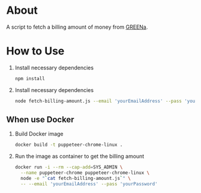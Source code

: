 # About
A script to fetch a billing amount of money from [GREENa](https://ne-greena.jp/).

# How to Use
1. Install necessary dependencies
    ```bash
    npm install
    ```

2. Install necessary dependencies
    ```bash
    node fetch-billing-amount.js --email 'yourEmailAddress' --pass 'yourPassword'
    ```

## When use Docker
1. Build Docker image
    ```bash
    docker build -t puppeteer-chrome-linux .
    ```

2. Run the image as container to get the billing amount
    ```bash
    docker run -i --rm --cap-add=SYS_ADMIN \
      --name puppeteer-chrome puppeteer-chrome-linux \
      node -e "`cat fetch-billing-amount.js`" \
      -- --email 'yourEmailAddress' --pass 'yourPassword'
    ```
